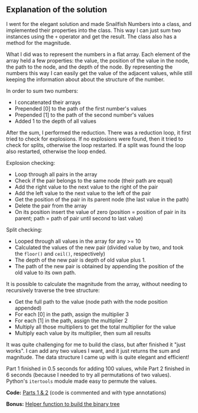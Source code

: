 ## Explanation of the solution

I went for the elegant solution and made Snailfish Numbers into a class, and implemented their properties into the class. This way I can just sum two instances using the `+` operator and get the result. The class also has a method for the magnitude.

What I did was to represent the numbers in a flat array. Each element of the array held a few properties: the value, the position of the value in the node, the path to the node, and the depth of the node. By representing the numbers this way I can easily get the value of the adjacent values, while still keeping the information about about the structure of the number.

In order to sum two numbers:

* I concatenated their arrays
* Prepended [0] to the path of the first number's values
* Prepended [1] to the path of the second number's values
* Added 1 to the depth of all values

After the sum, I performed the reduction. There was a reduction loop, it first tried to check for explosions. If no explosions were found, then it tried to check for splits, otherwise the loop restarted. If a split was found the loop also restarted, otherwise the loop ended.

Explosion checking:

* Loop through all pairs in the array
* Check if the pair belongs to the same node (their path are equal)
* Add the right value to the next value to the right of the pair
* Add the left value to the next value to the left of the pair
* Get the position of the pair in its parent node (the last value in the path)
* Delete the pair from the array
* On its position insert the value of zero (position = position of pair in its parent; path = path of pair until second to last value)

Split checking:

* Looped through all values in the array for any >= 10
* Calculated the values of the new pair (divided value by two, and took the `floor()` and `ceil()`, respectively)
* The depth of the new pair is depth of old value plus 1.
* The path of the new pair is obtained by appending the position of the old value to its own path.

It is possible to calculate the magnitude from the array, without needing to recursively traverse the tree structure:

* Get the full path to the value (node path with the node position appended)
* For each [0] in the path, assign the multiplier 3
* For each [1] in the path, assign the multiplier 2
* Multiply all those multipliers to get the total multiplier for the value
* Multiply each value by its multiplier, then sum all results

It was quite challenging for me to build the class, but after finished it "just works". I can add any two values I want, and it just returns the sum and magnitude. The data structure I came up with is quite elegant and efficient!

Part 1 finished in 0.5 seconds for adding 100 values, while Part 2 finished in 6 seconds (because I needed to try all permutations of two values). Python's `itertools` module made easy to permute the values.

**Code:** [Parts 1 &amp; 2](https://github.com/tbpaolini/Advent-of-Code/blob/32689b5cde02941c9f65e881c32be5fb7404c351/2021/Day%2018/snailfish.py) (code is commented and with type annotations)

**Bonus:** [Helper function to build the binary tree](https://github.com/tbpaolini/Advent-of-Code/blob/c7099e5797a752de3fbc471dcbd7df4b1c73ee7d/Tools/binary_tree.py)

